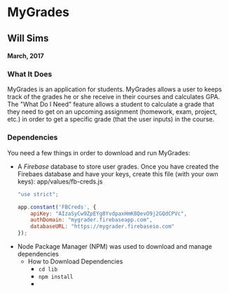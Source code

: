 # MyGrades
## Will Sims
#### March, 2017

### What It Does
MyGrades is an application for students. MyGrades allows a user to keeps track of the grades he or she receive in their courses and calculates GPA. The "What Do I Need" feature allows a student to calculate a grade that they need to get on an upcoming assignment (homework, exam, project, etc.) in order to get a specific grade (that the user inputs) in the course.

### Dependencies
You need a few things in order to download and run MyGrades:
* A *Firebase* database to store user grades. Once you have created the Firebaes database and have your keys, create this file (with your own keys): app/values/fb-creds.js
    ```fb-creds.js
    "use strict";

    app.constant('FBCreds', {
        apiKey: "AIzaSyCw9ZpEYg8YvdpaxHmK8QevO9j2GQdCPVc",
        authDomain: "mygrader.firebaseapp.com",
        databaseURL: "https://mygrader.firebaseio.com"
    }); 
    ```
* Node Package Manager (NPM) was used to download and manage dependencies
    * How to Download Dependencies
        - ```cd lib```
        - ```npm install```
        - 